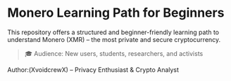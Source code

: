 # Monero Learning Path for Beginners

This repository offers a structured and beginner-friendly learning path to understand Monero (XMR) – the most private and secure cryptocurrency.

> 🎓 Audience: New users, students, researchers, and activists

Author:(XvoidcrewX) – Privacy Enthusiast & Crypto Analyst